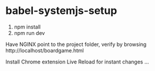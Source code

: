 # babel-systemjs-setup


1. npm install
2. npm run dev

Have NGINX point to the project folder, verify by browsing http://localhost/boardgame.html


Install Chrome extension Live Reload for instant changes ...
